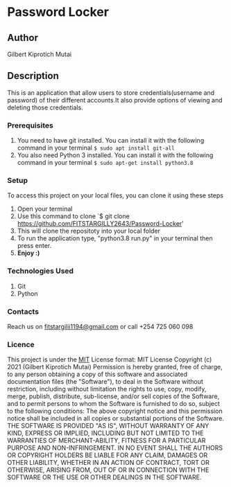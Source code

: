 # Password Locker
## Author
Gilbert Kiprotich Mutai
## Description
This is an application that allow users to store credentials(username and password) of their different accounts.It also provide options of viewing and deleting those credentials.
### Prerequisites
1. You need to have git installed.
You can install it with the following command in your terminal
`$ sudo apt install git-all`
1. You also need Python 3 installed.
You can install it with the following command in your terminal
`$ sudo apt-get install python3.8`
### Setup
To access this project on your local files, you can clone it using these steps
1. Open your terminal
1. Use this command to clone `$ git clone https://github.com/FITSTARGILLY2643/Password-Locker'
1. This will clone the repositoty into your local folder
1. To run the application type, "python3.8 run.py" in your terminal then press enter.
1. __Enjoy :)__
### Technologies Used
1. Git 
1. Python
### Contacts
Reach us on fitstargilii1194@gmail.com or call +254 725 060 098
### Licence
This project is under the  [MIT](LICENSE)
License format:
MIT License
Copyright (c) 2021 (Gilbert Kiprotich Mutai)
Permission is hereby granted, free of charge, to any person obtaining a copy
of this software and associated documentation files (the "Software"), to deal
in the Software without restriction, including without limitation the rights
to use, copy, modify, merge, publish, distribute, sub-license, and/or sell
copies of the Software, and to permit persons to whom the Software is
furnished to do so, subject to the following conditions:
The above copyright notice and this permission notice shall be included in all
copies or substantial portions of the Software.
THE SOFTWARE IS PROVIDED "AS IS", WITHOUT WARRANTY OF ANY KIND, EXPRESS OR
IMPLIED, INCLUDING BUT NOT LIMITED TO THE WARRANTIES OF MERCHANT-ABILITY,
FITNESS FOR A PARTICULAR PURPOSE AND NON-INFRINGEMENT. IN NO EVENT SHALL THE
AUTHORS OR COPYRIGHT HOLDERS BE LIABLE FOR ANY CLAIM, DAMAGES OR OTHER
LIABILITY, WHETHER IN AN ACTION OF CONTRACT, TORT OR OTHERWISE, ARISING FROM,
OUT OF OR IN CONNECTION WITH THE SOFTWARE OR THE USE OR OTHER DEALINGS IN THE
SOFTWARE. 